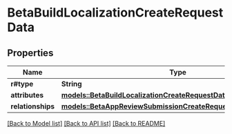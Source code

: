 # BetaBuildLocalizationCreateRequestData

## Properties

Name | Type | Description | Notes
------------ | ------------- | ------------- | -------------
**r#type** | **String** |  | 
**attributes** | [**models::BetaBuildLocalizationCreateRequestDataAttributes**](BetaBuildLocalizationCreateRequest_data_attributes.md) |  | 
**relationships** | [**models::BetaAppReviewSubmissionCreateRequestDataRelationships**](BetaAppReviewSubmissionCreateRequest_data_relationships.md) |  | 

[[Back to Model list]](../README.md#documentation-for-models) [[Back to API list]](../README.md#documentation-for-api-endpoints) [[Back to README]](../README.md)


